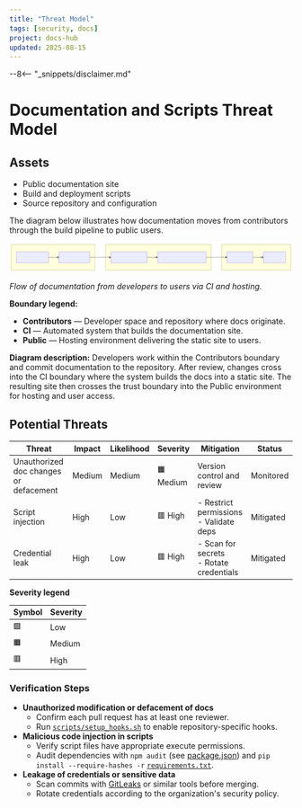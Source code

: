 ```yaml
---
title: "Threat Model"
tags: [security, docs]
project: docs-hub
updated: 2025-08-15
---
```

--8<-- "_snippets/disclaimer.md"

# Documentation and Scripts Threat Model

## Assets

- Public documentation site
- Build and deployment scripts
- Source repository and configuration

The diagram below illustrates how documentation moves from contributors through the build pipeline to public users.

![Documentation flows from developers and their repository through CI to a static site that is hosted for public users.](threat-model.svg)

*Flow of documentation from developers to users via CI and hosting.*

**Boundary legend:**

- **Contributors** — Developer space and repository where docs originate.
- **CI** — Automated system that builds the documentation site.
- **Public** — Hosting environment delivering the static site to users.

**Diagram description:** Developers work within the Contributors boundary and commit documentation to the repository. After review, changes cross into the CI boundary where the system builds the docs into a static site. The resulting site then crosses the trust boundary into the Public environment for hosting and user access.

## Potential Threats

| Threat | Impact | Likelihood | Severity | Mitigation | Status |
|--------|--------|------------|----------|------------|--------|
| Unauthorized doc changes or defacement | Medium | Medium | 🟧 Medium | Version control and review | Monitored |
| Script injection | High | Low | 🟥 High | - Restrict permissions<br>- Validate deps | Mitigated |
| Credential leak | High | Low | 🟥 High | - Scan for secrets<br>- Rotate credentials | Mitigated |

**Severity legend**

| Symbol | Severity |
|--------|----------|
| 🟩 | Low |
| 🟧 | Medium |
| 🟥 | High |

### Verification Steps

- **Unauthorized modification or defacement of docs**
  - Confirm each pull request has at least one reviewer.
  - Run [`scripts/setup_hooks.sh`](../../scripts/setup_hooks.sh) to enable repository-specific hooks.
- **Malicious code injection in scripts**
  - Verify script files have appropriate execute permissions.
  - Audit dependencies with `npm audit` (see [package.json](../../package.json)) and `pip install --require-hashes -r` [`requirements.txt`](../../requirements.txt).
- **Leakage of credentials or sensitive data**
  - Scan commits with [GitLeaks](https://github.com/gitleaks/gitleaks) or similar tools before merging.
  - Rotate credentials according to the organization's security policy.

